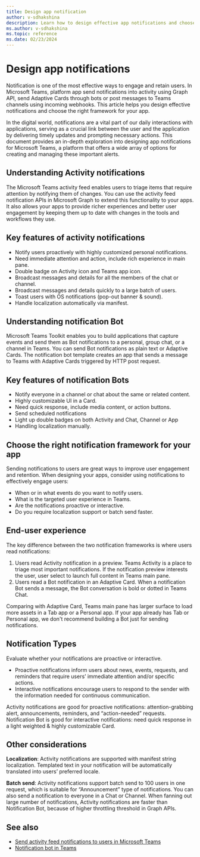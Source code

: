 ```yaml
---
title: Design app notification
author: v-sdhakshina
description: Learn how to design effective app notifications and choose the right framework for your app.
ms.author: v-sdhakshina
ms.topic: reference
ms.date: 02/23/2024
---
```

# Design app notifications

Notification is one of the most effective ways to engage and retain users. In Microsoft Teams, platform app send notifications into activity using Graph API, send Adaptive Cards through bots or post messages to Teams channels using incoming webhooks. This article helps you design effective notifications and choose the right framework for your app.

In the digital world, notifications are a vital part of our daily interactions with applications, serving as a crucial link between the user and the application by delivering timely updates and prompting necessary actions. This document provides an in-depth exploration into designing app notifications for Microsoft Teams, a platform that offers a wide array of options for creating and managing these important alerts.

## Understanding Activity notifications

The Microsoft Teams activity feed enables users to triage items that require attention by notifying them of changes. You can use the activity feed notification APIs in Microsoft Graph to extend this functionality to your apps. It also allows your apps to provide richer experiences and better user engagement by keeping them up to date with changes in the tools and workflows they use.

## Key features of activity notifications

* Notify users proactively with highly customized personal notifications.
* Need immediate attention and action, include rich experience in main pane.  
* Double badge on Activity icon and Teams app icon.
* Broadcast messages and details for all the members of the chat or channel.
* Broadcast messages and details quickly to  a large batch of users.
* Toast users with OS notifications (pop-out banner & sound).
* Handle localization automatically via manifest.

## Understanding notification Bot

Microsoft Teams Toolkit enables you to build applications that capture events and send them as Bot notifications to a personal, group chat, or a channel in Teams. You can send Bot notifications as plain text or Adaptive Cards. The notification bot template creates an app that sends a message to Teams with Adaptive Cards triggered by HTTP post request.

## Key features of notification Bots

* Notify everyone in a channel or chat about the same or related content.
* Highly customizable UI in a Card.
* Need quick response, include media content, or action buttons.
* Send scheduled notifications
* Light up double badges on both Activity and Chat, Channel or App
* Handling localization manually.

## Choose the right notification framework for your app

Sending notifications to users are great ways to improve user engagement and retention. When designing your apps, consider using notifications to effectively engage users:

* When or in what events do you want to notify users.
* What is the targeted user experience in Teams.
* Are the notifications proactive or interactive.
* Do you require localization support or batch send faster.

## End-user experience

The key difference between the two notification frameworks is where users read notifications:

1. Users read Activity notification in a preview. Teams Activity is a place to triage most important notifications. If the notification preview interests the user, user select to launch full content in Teams main pane.
1. Users read a Bot notification in an Adaptive Card. When a notification Bot sends a message, the Bot conversation is bold or dotted in Teams Chat.

Comparing with Adaptive Card, Teams main pane has larger surface to load more assets in a Tab app or a Personal app. If your app already has Tab or Personal app, we don't recommend building a Bot just for sending notifications.

## Notification Types

Evaluate whether your notifications are proactive or interactive.  

* Proactive notifications inform users about news, events, requests, and reminders that require users’ immediate attention and/or specific actions.
* Interactive notifications encourage users to respond to the sender with the information needed for continuous communication.

Activity notifications are good for proactive notifications: attention-grabbing alert, announcements, reminders, and “action-needed” requests. Notification Bot is good for interactive notifications: need quick response in a light weighted & highly customizable Card.

## Other considerations

**Localization**: Activity notifications are supported with manifest string localization. Templated text in your notification will be automatically translated into users’ preferred locale.  

**Batch send**: Activity notifications support batch send to 100 users in one request, which is suitable for “Announcement” type of notifications. You can also send a notification to everyone in a Chat or Channel. When fanning out large number of notifications, Activity notifications are faster than Notification Bot, because of higher throttling threshold in Graph APIs.

## See also

* [Send activity feed notifications to users in Microsoft Teams](../../tabs/send-activity-feed-notification.md)
* [Notification bot in Teams](../../bots/how-to/conversations/notification-bot-in-teams.md)
